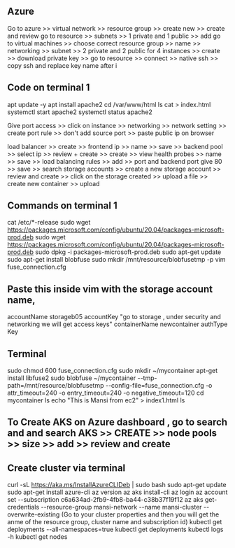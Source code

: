 ## Azure

Go to azure >> virtual network >> resource group >> create new >> create and review 
go to resource >> subnets >> 1 private and 1 public >> add 
go to virtual machines >> choose correct resource group >> name >> networking >> subnet >> 2 private and 2 public for 4 instances >> create >> download private key >> go to resource >>  connect >> native ssh >> copy ssh and replace key name after i

## Code on terminal 1

 apt update -y
 apt install apache2
  cd /var/www/html
  ls
  cat > index.html
  systemctl start apache2
  systemctl status apache2

Give port access >> click on instance >> networking >> network setting >> create port rule >> don't add source port >> paste public ip on browser

load balancer >> create >> frontend ip >> name >> save >> backend pool >> select ip >> review + create >> create >> view health probes >> name >> save >> load balancing rules >> add >> port and backend port give 80 >> save >> search storage accounts >> create a new storage account >> review and create >> click on the storage created >> upload a file >> create new container >> upload

## Commands on terminal 1

 cat /etc/*-release
 sudo wget
 https://packages.microsoft.com/config/ubuntu/20.04/packages-microsoft-prod.deb
 sudo wget https://packages.microsoft.com/config/ubuntu/20.04/packages-microsoft-prod.deb
 sudo dpkg -i packages-microsoft-prod.deb
 sudo apt-get update
 sudo apt-get install blobfuse
 sudo mkdir /mnt/resource/blobfusetmp -p
 vim fuse_connection.cfg

## Paste this inside vim with the storage account name, 
accountName storageb05
accountKey "go to storage , under security and networking we will get access keys"
containerName newcontainer
authType Key

## Terminal 
 sudo chmod 600 fuse_connection.cfg
 sudo mkdir ~/mycontainer
 apt-get install libfuse2
 sudo blobfuse ~/mycontainer --tmp-path=/mnt/resource/blobfusetmp  --config-file=fuse_connection.cfg -o attr_timeout=240 -o entry_timeout=240 -o negative_timeout=120
 cd mycontainer
 ls
 echo "This is Mansi from ec2" > index1.html
 ls

 ## To Create AKS on Azure dashboard , go to search and and search AKS >> CREATE >> node pools >> size >> add >> review and create 

 ## Create cluster via terminal 

curl -sL https://aka.ms/InstallAzureCLIDeb | sudo bash
sudo apt-get update
sudo apt-get install azure-cli
az version
az aks install-cli
az login
az account set --subscription c6a634ad-2fb9-4fb8-ba44-c38b37f19f12 
az aks get-credentials --resource-group mansi-network --name mansi-cluster --overwrite-existing    (Go to your cluster properties and then you will get the anme of the resource group, cluster name and subscription id)
kubectl get deployments --all-namespaces=true
kubectl get deployments
kubectl logs -h
kubectl get nodes

 
